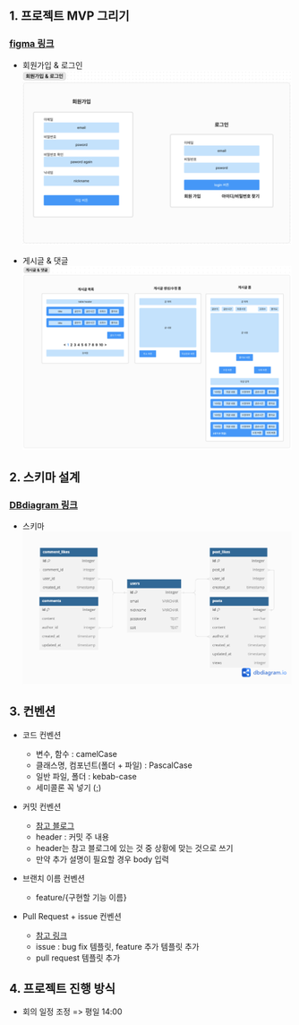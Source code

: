 ## 1. 프로젝트 MVP 그리기

### [figma 링크](https://www.figma.com/board/CQmSviDRr2qZyrxGvXK2GC/Untitled?node-id=0-1&t=NrSdD9OSbAUZcV4F-0)

-   회원가입 & 로그인
    ![](./img/users.png)

-   게시글 & 댓글
    ![](./img/postsAndComments.png)

## 2. 스키마 설계

### [DBdiagram 링크](https://dbdiagram.io/d/66839ed19939893daeca688e)

-   스키마
    ![](./img/schema.png)

## 3. 컨벤션

-   코드 컨벤션

    -   변수, 함수 : camelCase
    -   클래스명, 컴포넌트(폴더 + 파일) : PascalCase
    -   일반 파일, 폴더 : kebab-case
    -   세미콜론 꼭 넣기 (;)

-   커밋 컨벤션

    -   [참고 블로그](https://hyunjun.kr/21)
    -   header : 커밋 주 내용
    -   header는 참고 블로그에 있는 것 중 상황에 맞는 것으로 쓰기
    -   만약 추가 설명이 필요할 경우 body 입력

-   브랜치 이름 컨벤션

    -   feature/{구현할 기능 이름}

-   Pull Request + issue 컨벤션
    -   [참고 링크](https://amaran-th.github.io/Github/[Github]%20Issue%20&%20PR%20Template%20%EC%84%A4%EC%A0%95%ED%95%98%EA%B8%B0/)
    -   issue : bug fix 템플릿, feature 추가 템플릿 추가
    -   pull request 템플릿 추가

## 4. 프로젝트 진행 방식

-   회의 일정 조정 => 평일 14:00
